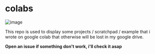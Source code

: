 # colabs

![image](https://user-images.githubusercontent.com/12396148/182848605-095c3410-7391-4254-88ae-d4b8b4734fc7.png)

This repo is used to display some projects / scratchpad / example that i wrote on google colab that otherwise will be lost in my google drive.

**Open an issue if something don't work, i'll check it asap**
